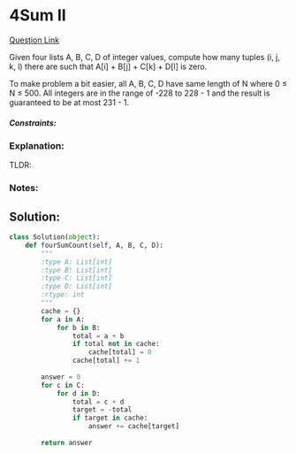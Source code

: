 # 4Sum II  

[Question Link](https://leetcode.com/problems/4sum-ii/)  

Given four lists A, B, C, D of integer values, compute how many tuples (i, j, k, l) there are such that A[i] + B[j] + C[k] + D[l] is zero.  

To make problem a bit easier, all A, B, C, D have same length of N where 0 ≤ N ≤ 500. All integers are in the range of -228 to 228 - 1 and the result is guaranteed to be at most 231 - 1.  

##### Constraints:

### Explanation:
TLDR: 

### Notes:


## Solution:
```Python
class Solution(object):
    def fourSumCount(self, A, B, C, D):
        """
        :type A: List[int]
        :type B: List[int]
        :type C: List[int]
        :type D: List[int]
        :rtype: int
        """
        cache = {}
        for a in A:
            for b in B:
                total = a + b
                if total not in cache:
                    cache[total] = 0
                cache[total] += 1
                
        answer = 0
        for c in C:
            for d in D:
                total = c + d
                target = -total
                if target in cache:
                    answer += cache[target]
                
        return answer
```